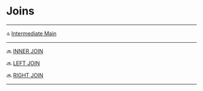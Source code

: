 Joins
==========

***
🔝 [Intermediate Main](./0.%20Intermediate.md)
***

🔜 [INNER JOIN](./6.1.%20INNER%20JOIN.md)

🔜 [LEFT JOIN](./6.2.%20LEFT%20JOIN.md)

🔜 [RIGHT JOIN](./6.3.%20RIGHT%20JOIN.md)

***